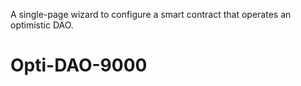 A single-page wizard to configure a smart contract that operates an optimistic DAO.
# Opti-DAO-9000
